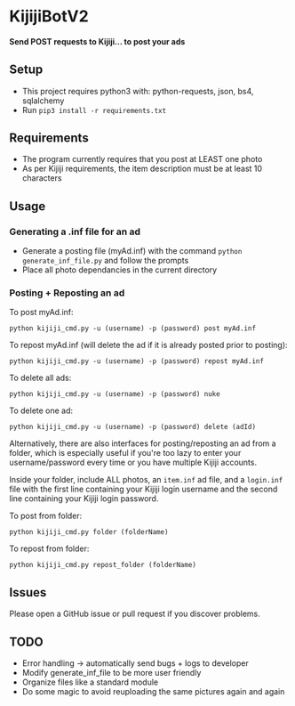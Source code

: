 # KijijiBotV2
#### Send  POST requests to Kijiji... to post your ads

## Setup
- This project requires python3 with: python-requests, json, bs4, sqlalchemy
- Run `pip3 install -r requirements.txt`

## Requirements
- The program currently requires that you post at LEAST one photo
- As per Kijiji requirements, the item description must be at least 10 characters

## Usage

### Generating a .inf file for an ad
- Generate a posting file (myAd.inf) with the command `python generate_inf_file.py` and follow the prompts
- Place all photo dependancies in the current directory

### Posting + Reposting an ad
To post myAd.inf:

`python kijiji_cmd.py -u (username) -p (password) post myAd.inf`

To repost myAd.inf (will delete the ad if it is already posted prior to posting):

`python kijiji_cmd.py -u (username) -p (password) repost myAd.inf`

To delete all ads:

`python kijiji_cmd.py -u (username) -p (password) nuke`

To delete one ad:

`python kijiji_cmd.py -u (username) -p (password) delete (adId)`

Alternatively, there are also interfaces for posting/reposting an ad from a folder, which is especially useful if you're too lazy to enter your username/password every time or you have multiple Kijiji accounts.

Inside your folder, include ALL photos, an `item.inf` ad file, and a `login.inf` file with the first line containing your Kijiji login username and the second line containing your Kijiji login password.

To post from folder:

`python kijiji_cmd.py folder (folderName)`

To repost from folder:

`python kijiji_cmd.py repost_folder (folderName)`

## Issues
Please open a GitHub issue or pull request if you discover problems.

## TODO
- Error handling -> automatically send bugs + logs to developer
- Modify generate_inf_file to be more user friendly
- Organize files like a standard module
- Do some magic to avoid reuploading the same pictures again and again
